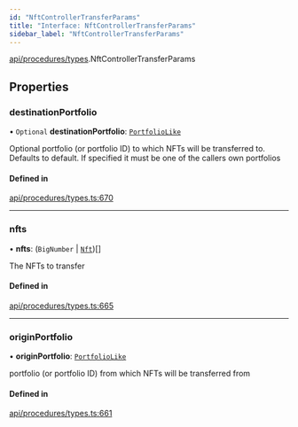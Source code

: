 ```yaml
---
id: "NftControllerTransferParams"
title: "Interface: NftControllerTransferParams"
sidebar_label: "NftControllerTransferParams"
---
```


[api/procedures/types](../../../../../modules/API/Procedures/Types/Types.md).NftControllerTransferParams

## Properties

### destinationPortfolio

• `Optional` **destinationPortfolio**: [`PortfolioLike`](../../../../../modules/Types/Types.md#portfoliolike)

Optional portfolio (or portfolio ID) to which NFTs will be transferred to. Defaults to default. If specified it must be one of the callers own portfolios

#### Defined in

[api/procedures/types.ts:670](https://github.com/PolymeshAssociation/polymesh-sdk/blob/968f8d70c/src/api/procedures/types.ts#L670)

___

### nfts

• **nfts**: (`BigNumber` \| [`Nft`](../../../../../classes/API/Entities/Asset/NonFungible/Nft/Nft.md))[]

The NFTs to transfer

#### Defined in

[api/procedures/types.ts:665](https://github.com/PolymeshAssociation/polymesh-sdk/blob/968f8d70c/src/api/procedures/types.ts#L665)

___

### originPortfolio

• **originPortfolio**: [`PortfolioLike`](../../../../../modules/Types/Types.md#portfoliolike)

portfolio (or portfolio ID) from which NFTs will be transferred from

#### Defined in

[api/procedures/types.ts:661](https://github.com/PolymeshAssociation/polymesh-sdk/blob/968f8d70c/src/api/procedures/types.ts#L661)
